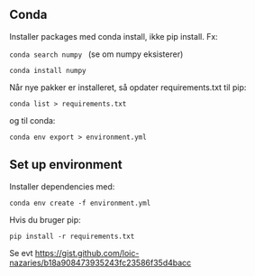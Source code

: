 ## Conda
Installer packages med conda install, ikke pip install. Fx: 

```conda search numpy ``` (se om numpy eksisterer)


```conda install numpy```

Når nye pakker er installeret, så opdater requirements.txt til pip:

```conda list > requirements.txt```

og til conda:

```conda env export > environment.yml```


## Set up environment
Installer dependencies med:

```conda env create -f environment.yml```


Hvis du bruger pip:

 ```pip install -r requirements.txt```

Se evt https://gist.github.com/loic-nazaries/b18a908473935243fc23586f35d4bacc
